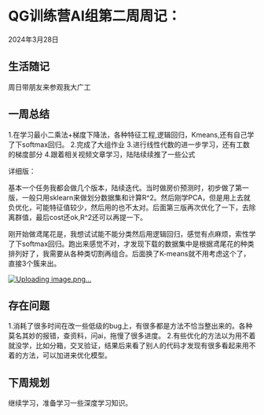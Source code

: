 # QG训练营AI组第二周周记：
2024年3月28日

## 生活随记
周日带朋友来参观我大广工

## 一周总结
1.在学习最小二乘法+梯度下降法，各种特征工程,逻辑回归，Kmeans,还有自己学了下softmax回归。
2.完成了大组作业
3.进行线性代数的进一步学习，还有工数的梯度部分
4.跟着相关视频文章学习，陆陆续续推了一些公式

详细版：

基本一个任务我都会做几个版本，陆续迭代。当时做房价预测时，初步做了第一版，一般只用sklearn来做划分数据集和计算R^2。然后刚学PCA，但是用上去就负优化，可能特征值较少，然后用的也不太对。后面第三版再次优化了一下，去除离群值，最后cost还ok,R^2还可以再提一下。

刚开始做鸢尾花是，我想试试能不能分类然后用逻辑回归，感觉有点麻烦，索性学了下softmax回归。跑出来感觉不对，才发现下载的数据集中是根据鸢尾花的种类排列好了，我需要从各种类切割再组合。后面换了K-means就不用考虑这个了，直接3个簇来出。

[![Uploading image.png…]()](https://github.com/RunningGT/GT-s-Room/blob/d038765c2a1d697f734fe2a32d1d805818fec4bc/AI%E7%BB%84/Week_2/image/%E5%B1%8F%E5%B9%95%E6%88%AA%E5%9B%BE%202024-03-28%20105022.png)

## 存在问题
1.消耗了很多时间在改一些低级的bug上，有很多都是方法不恰当整出来的。各种莫名其妙的报错，查资料，问ai，拖慢了很多进度。
2.有些优化的方法以为用不着就没学，比如分箱，交叉验证，结果后来看了别人的代码才发现有很多看起来用不着的方法，可以加进来优化模型。

## 下周规划
继续学习，准备学习一些深度学习知识。


